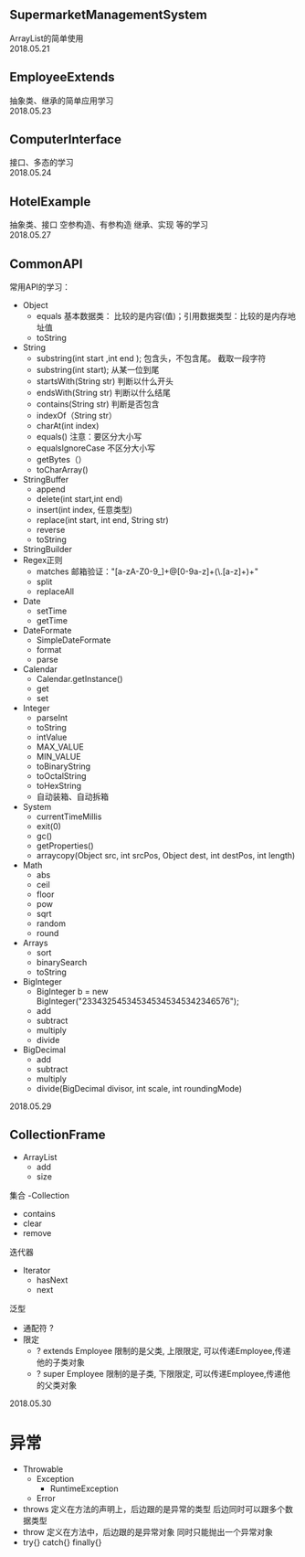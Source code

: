 ## SupermarketManagementSystem
ArrayList的简单使用    
2018.05.21

## EmployeeExtends
抽象类、继承的简单应用学习    
2018.05.23

## ComputerInterface
接口、多态的学习    
2018.05.24

## HotelExample
抽象类、接口 空参构造、有参构造 继承、实现 等的学习     
2018.05.27

## CommonAPI
常用API的学习：
- Object
  - equals  基本数据类： 比较的是内容(值)；引用数据类型：比较的是内存地址值
  - toString
- String
  - substring(int start ,int end );   包含头，不包含尾。 截取一段字符
  - substring(int start);             从某一位到尾
  - startsWith(String str)            判断以什么开头
  - endsWith(String str)                        判断以什么结尾    
  - contains(String str)               判断是否包含
  - indexOf（String str）      
  - charAt(int index)
  - equals()                           注意：要区分大小写
  - equalsIgnoreCase                   不区分大小写
  - getBytes（）    
  - toCharArray()
- StringBuffer
  - append
  - delete(int start,int end)
  - insert(int index, 任意类型)
  - replace(int start, int end, String str)
  - reverse
  - toString
- StringBuilder
- Regex正则
  - matches   邮箱验证："[a-zA-Z0-9_]+@[0-9a-z]+(\\.[a-z]+)+"
  - split
  - replaceAll
- Date
  - setTime
  - getTime
- DateFormate
  - SimpleDateFormate
  - format
  - parse
- Calendar
  - Calendar.getInstance()
  - get
  - set
- Integer
  - parseInt
  - toString
  - intValue
  - MAX_VALUE
  - MIN_VALUE
  - toBinaryString
  - toOctalString
  - toHexString
  - 自动装箱、自动拆箱
- System
  - currentTimeMillis
  - exit(0)
  - gc()
  - getProperties()
  - arraycopy(Object src, int srcPos, Object dest, int destPos, int length)
- Math
  - abs
  - ceil
  - floor
  - pow
  - sqrt
  - random
  - round
- Arrays
  - sort
  - binarySearch
  - toString
- BigInteger
  - BigInteger b = new BigInteger("233432545345345345345342346576");
  - add
  - subtract
  - multiply
  - divide
- BigDecimal
  - add
  - subtract
  - multiply
  - divide(BigDecimal divisor, int scale, int roundingMode)

2018.05.29

## CollectionFrame
- ArrayList
  - add
  - size

集合
-Collection
  - contains
  - clear
  - remove

迭代器
- Iterator
  - hasNext
  - next

泛型
- 通配符 ?
- 限定
  - ? extends Employee 限制的是父类, 上限限定, 可以传递Employee,传递他的子类对象
  - ? super   Employee 限制的是子类, 下限限定, 可以传递Employee,传递他的父类对象

2018.05.30


# 异常
- Throwable
  - Exception
    - RuntimeException
  - Error
- throws 定义在方法的声明上，后边跟的是异常的类型 后边同时可以跟多个数据类型
- throw 定义在方法中，后边跟的是异常对象 同时只能抛出一个异常对象
- try{} catch{} finally{}
